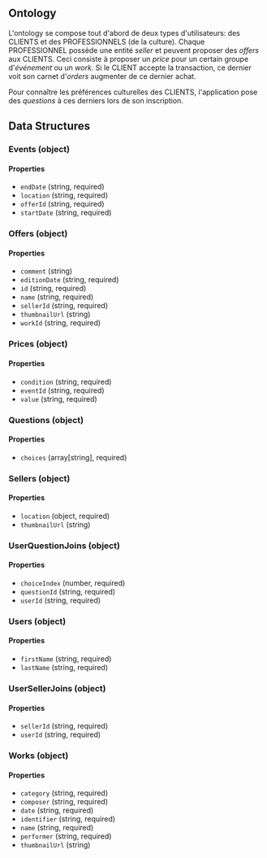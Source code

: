 ## Ontology

L'ontology se compose tout d'abord de deux types d'utilisateurs: des CLIENTS et des PROFESSIONNELS (de la culture). Chaque PROFESSIONNEL possède une entité *seller* et peuvent proposer des *offers* aux CLIENTS. Ceci consiste à proposer un *price* pour un certain groupe d'*événement* ou un *work*. Si le CLIENT accepte la transaction, ce dernier voit son carnet d'*orders* augmenter de ce dernier achat.

Pour connaître les préférences culturelles des CLIENTS, l'application pose des *questions* à ces derniers lors de son inscription.

## Data Structures
### Events (object)

#### Properties
+ `endDate` (string, required)
+ `location` (string, required)
+ `offerId` (string, required)
+ `startDate` (string, required)
### Offers (object)

#### Properties
+ `comment` (string)
+ `editionDate` (string, required)
+ `id` (string, required)
+ `name` (string, required)
+ `sellerId` (string, required)
+ `thumbnailUrl` (string)
+ `workId` (string, required)
### Prices (object)

#### Properties
+ `condition` (string, required)
+ `eventId` (string, required)
+ `value` (string, required)
### Questions (object)

#### Properties
+ `choices` (array[string], required)
### Sellers (object)

#### Properties
+ `location` (object, required)
+ `thumbnailUrl` (string)
### UserQuestionJoins (object)

#### Properties
+ `choiceIndex` (number, required)
+ `questionId` (string, required)
+ `userId` (string, required)
### Users (object)

#### Properties
+ `firstName` (string, required)
+ `lastName` (string, required)
### UserSellerJoins (object)

#### Properties
+ `sellerId` (string, required)
+ `userId` (string, required)
### Works (object)

#### Properties
+ `category` (string, required)
+ `composer` (string, required)
+ `date` (string, required)
+ `identifier` (string, required)
+ `name` (string, required)
+ `performer` (string, required)
+ `thumbnailUrl` (string)
